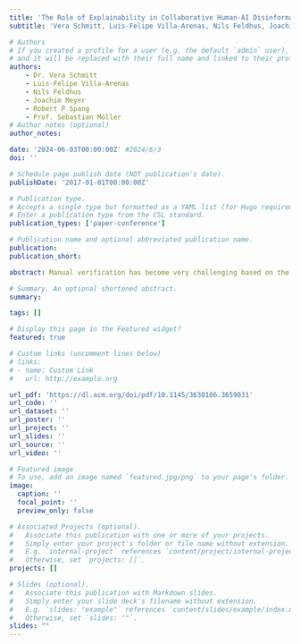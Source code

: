 ```yaml
---
title: 'The Role of Explainability in Collaborative Human-AI Disinformation Detection'
subtitle: 'Vera Schmitt, Luis-Felipe Villa-Arenas, Nils Feldhus, Joachim Meyer, Robert P Spang, Sebastian Möller'

# Authors
# If you created a profile for a user (e.g. the default `admin` user), write the username (folder name) here
# and it will be replaced with their full name and linked to their profile.
authors:
    - Dr. Vera Schmitt
    - Luis-Felipe Villa-Arenas
    - Nils Feldhus
    - Joachim Meyer
    - Robert P Spang
    - Prof. Sebastian Möller
# Author notes (optional)
author_notes: 

date: '2024-06-03T00:00:00Z' #2024/6/3
doi: ''

# Schedule page publish date (NOT publication's date).
publishDate: '2017-01-01T00:00:00Z'

# Publication type.
# Accepts a single type but formatted as a YAML list (for Hugo requirements).
# Enter a publication type from the CSL standard.
publication_types: ['paper-conference']

# Publication name and optional abbreviated publication name.
publication: 
publication_short: 

abstract: Manual verification has become very challenging based on the increasing volume of information shared online and the role of generative Artificial Intelligence (AI). Thus, AI systems are used to identify disinformation and deep fakes online. Previous research has shown that superior performance can be observed when combining AI and human expertise. Moreover, according to the EU AI Act, human oversight is inevitable when using AI systems in a domain where fundamental human rights, such as the right to free expression, might be affected. Thus, AI systems need to be transparent and offer sufficient explanations to be comprehensible. Much research has been done on integrating eXplainability (XAI) features to increase the transparency of AI systems; however, they lack human-centered evaluation. Additionally, the meaningfulness of explanations varies depending on users’ background knowledge and ...

# Summary. An optional shortened abstract.
summary: 

tags: []

# Display this page in the Featured widget?
featured: true

# Custom links (uncomment lines below)
# links:
# - name: Custom Link
#   url: http://example.org

url_pdf: 'https://dl.acm.org/doi/pdf/10.1145/3630106.3659031'
url_code: ''
url_dataset: ''
url_poster: ''
url_project: ''
url_slides: ''
url_source: ''
url_video: ''

# Featured image
# To use, add an image named `featured.jpg/png` to your page's folder.
image:
  caption: ''
  focal_point: ''
  preview_only: false

# Associated Projects (optional).
#   Associate this publication with one or more of your projects.
#   Simply enter your project's folder or file name without extension.
#   E.g. `internal-project` references `content/project/internal-project/index.md`.
#   Otherwise, set `projects: []`.
projects: []

# Slides (optional).
#   Associate this publication with Markdown slides.
#   Simply enter your slide deck's filename without extension.
#   E.g. `slides: "example"` references `content/slides/example/index.md`.
#   Otherwise, set `slides: ""`.
slides: ""
---
```



